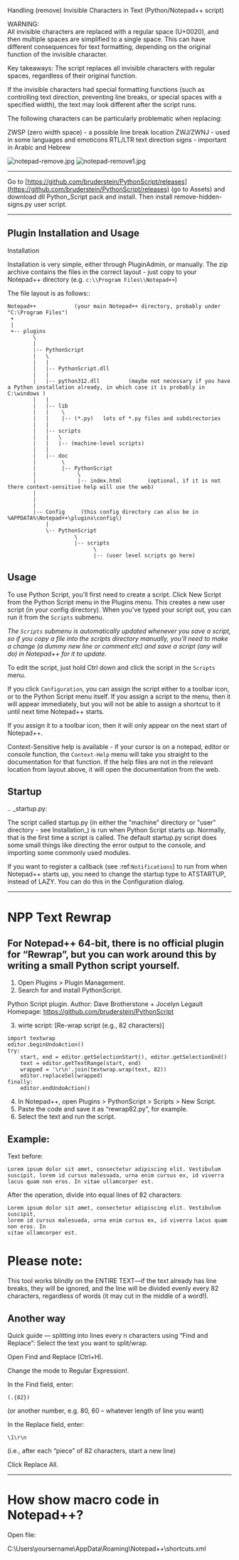 Handling (remove) Invisible Characters in Text (Python/Notepad++ script)

WARNING: 	
All invisible characters are replaced with a regular space (U+0020), and then multiple spaces are simplified to a single space. This can have different consequences for text formatting, depending on the original function of the invisible character.

Key takeaways:
The script replaces all invisible characters with regular spaces, regardless of their original function.

If the invisible characters had special formatting functions (such as controlling text direction, preventing line breaks, or special spaces with a specified width), the text may look different after the script runs.

The following characters can be particularly problematic when replacing:

ZWSP (zero width space) - a possible line break location
ZWJ/ZWNJ - used in some languages and emoticons
RTL/LTR text direction signs - important in Arabic and Hebrew

![notepad-remove.jpg](images/notepad-remove.jpg)
![notepad-remove1.jpg](images/notepad-remove1.jpg)

******************************
Go to [https://github.com/bruderstein/PythonScript/releases](https://github.com/bruderstein/PythonScript/releases) (go to Assets) and download dll Python_Script pack and install. Then install remove-hidden-signs.py user script.
***
## Plugin Installation and Usage

Installation

Installation is very simple, either through PluginAdmin, or manually.  The zip archive contains the 
files in the correct layout - just copy to your Notepad++ directory (e.g. `c:\\Program Files\\Notepad++`)

The file layout is as follows::

	Notepad++            (your main Notepad++ directory, probably under "C:\Program Files")
	 +
	 |
	 +-- plugins
			\
			|
			|-- PythonScript
			|   \
			|   |
			|   |-- PythonScript.dll
			|   |
			|   |-- python312.dll         (maybe not necessary if you have a Python installation already, in which case it is probably in C:\windows )
			|   |
			|   |-- lib
			|   |    \
			|   |    |-- (*.py)   lots of *.py files and subdirectories
			|   |
			|   |-- scripts
			|   |	\
			|   |	|-- (machine-level scripts)
			|   |
			|   |-- doc
			|        \
			|        |-- PythonScript
			|             \
			|             |-- index.html        (optional, if it is not there context-sensitive help will use the web)
			|
			|
			|
			|-- Config     (this config directory can also be in %APPDATA%\Notepad++\plugins\config\)
				|
				\-- PythonScript
						 \
						 |-- scripts
							   \
							   |-- (user level scripts go here)


## Usage


To use Python Script, you'll first need to create a script.  Click New Script from the Python Script menu in the Plugins menu.
This creates a new user script (in your config directory).  When you've typed your script out, you can run it from the `Scripts` submenu.

*The `Scripts` submenu is automatically updated whenever you save a script, so if you copy a file into the scripts directory manually, 
you'll need to make a change (a dummy new line or comment etc) and save a script (any will do) in Notepad++ for it to update.*

To edit the script, just hold Ctrl down and click the script in the `Scripts` menu.  

If you click `Configuration`, you can assign the script either to a toolbar icon, or to the Python Script menu itself.  If you assign a 
script to the menu, then it will appear immediately, but you will not be able to assign a shortcut to it until next time Notepad++ starts.

If you assign it to a toolbar icon, then it will only appear on the next start of Notepad++.

Context-Sensitive help is available - if your cursor is on a notepad, editor or console function, the ``Context-Help`` menu
will take you straight to the documentation for that function.  If the help files are not in the relevant location from layout above, it will open the 
documentation from the web.


## Startup

.. _startup.py:

The script called startup.py (in either the "machine" directory or "user" directory - see Installation_) is run when Python Script
starts up.  Normally, that is the first time a script is called.  The default startup.py script does some small things like directing 
the error output to the console, and importing some commonly used modules.  

If you want to register a callback (see :ref:`Notifications`) to run from when Notepad++ starts up, you need to change the startup type
to ATSTARTUP, instead of LAZY.  You can do this in the Configuration dialog.
******************************************************************************
 # NPP Text Rewrap 
## For Notepad++ 64-bit, there is no official plugin for “Rewrap”, but you can work around this by writing a small Python script yourself.

1. Open Plugins > Plugin Management.
2. Search for and install PythonScript.

Python Script plugin.
Author: Dave Brotherstone + Jocelyn Legault
Homepage: https://github.com/bruderstein/PythonScript

3. wirte script: [Re-wrap script (e.g., 82 characters)]
   
```
import textwrap
editor.beginUndoAction()
try:
    start, end = editor.getSelectionStart(), editor.getSelectionEnd()
    text = editor.getTextRange(start, end)
    wrapped = '\r\n'.join(textwrap.wrap(text, 82))
    editor.replaceSel(wrapped)
finally:
    editor.endUndoAction()
```

4. In Notepad++, open Plugins > PythonScript > Scripts > New Script.
5. Paste the code and save it as “rewrap82.py”, for example.
6. Select the text and run the script.

## Example:

Text before:

```
Lorem ipsum dolor sit amet, consectetur adipiscing elit. Vestibulum suscipit, lorem id cursus malesuada, urna enim cursus ex, id viverra lacus quam non eros. In vitae ullamcorper est.
```

After the operation, divide into equal lines of 82 characters:

```
Lorem ipsum dolor sit amet, consectetur adipiscing elit. Vestibulum suscipit,
lorem id cursus malesuada, urna enim cursus ex, id viverra lacus quam non eros. In
vitae ullamcorper est.
```
# Please note:
This tool works blindly on the ENTIRE TEXT—if the text already has line breaks, they will be ignored, and the line will be divided evenly every 82 characters, regardless of words (it may cut in the middle of a word!).

## Another way

Quick guide — splitting into lines every n characters using “Find and Replace”:
Select the text you want to split/wrap.

Open Find and Replace (Ctrl+H).

Change the mode to Regular Expression!.

In the Find field, enter:
```
(.{82})
```
(or another number, e.g. 80, 60 – whatever length of line you want)

In the Replace field, enter:
```
\1\r\n
```
(i.e., after each “piece” of 82 characters, start a new line)

Click Replace All.
****************************
# How show macro code in Notepad++?

Open file:

C:\Users\yoursername\AppData\Roaming\Notepad++\shortcuts.xml
